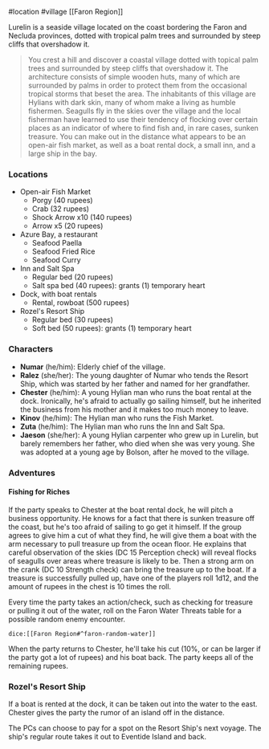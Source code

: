 #location #village [[Faron Region]]

Lurelin is a seaside village located on the coast bordering the Faron and Necluda provinces, dotted with tropical palm trees and surrounded by steep cliffs that overshadow it.

>You crest a hill and discover a coastal village dotted with topical palm trees and surrounded by steep cliffs that overshadow it. The architecture consists of simple wooden huts, many of which are surrounded by palms in order to protect them from the occasional tropical storms that beset the area. The inhabitants of this village are Hylians with dark skin, many of whom make a living as humble fishermen. Seagulls fly in the skies over the village and the local fisherman have learned to use their tendency of flocking over certain places as an indicator of where to find fish and, in rare cases, sunken treasure. You can make out in the distance what appears to be an open-air fish market, as well as a boat rental dock, a small inn, and a large ship in the bay.

### Locations

- Open-air Fish Market
	- Porgy (40 rupees)
	- Crab (32 rupees)
	- Shock Arrow x10 (140 rupees)
	- Arrow x5 (20 rupees)
- Azure Bay, a restaurant
	- Seafood Paella
	- Seafood Fried Rice
	- Seafood Curry
- Inn and Salt Spa
	- Regular bed (20 rupees)
	- Salt spa bed (40 rupees): grants (1) temporary heart
- Dock, with boat rentals
	- Rental, rowboat (500 rupees)
- Rozel's Resort Ship
	- Regular bed (30 rupees)
	- Soft bed (50 rupees): grants (1) temporary heart

### Characters

- **Numar** (he/him): Elderly chief of the village.
- **Ralez** (she/her): The young daughter of Numar who tends the Resort Ship, which was started by her father and named for her grandfather.
- **Chester** (he/him): A young Hylian man who runs the boat rental at the dock. Ironically, he's afraid to actually go sailing himself, but he inherited the business from his mother and it makes too much money to leave.
- **Kinov** (he/him): The Hylian man who runs the Fish Market.
- **Zuta** (he/him): The Hylian man who runs the Inn and Salt Spa.
- **Jaeson** (she/her): A young Hylian carpenter who grew up in Lurelin, but barely remembers her father, who died when she was very young. She was adopted at a young age by Bolson, after he moved to the village.

### Adventures

#### Fishing for Riches

If the party speaks to Chester at the boat rental dock, he will pitch a business opportunity. He knows for a fact that there is sunken treasure off the coast, but he's too afraid of sailing to go get it himself. If the group agrees to give him a cut of what they find, he will give them a boat with the arm necessary to pull treasure up from the ocean floor. He explains that careful observation of the skies (DC 15 Perception check) will reveal flocks of seagulls over areas where treasure is likely to be. Then a strong arm on the crank (DC 10 Strength check) can bring the treasure up to the boat. If a treasure is successfully pulled up, have one of the players roll 1d12, and the amount of rupees in the chest is 10 times the roll.

Every time the party takes an action/check, such as checking for treasure or pulling it out of the water, roll on the Faron Water Threats table for a possible random enemy encounter.

`dice:[[Faron Region#^faron-random-water]]`

When the party returns to Chester, he'll take his cut (10%, or can be larger if the party got a lot of rupees) and his boat back. The party keeps all of the remaining rupees.

### Rozel's Resort Ship

If a boat is rented at the dock, it can be taken out into the water to the east. Chester gives the party the rumor of an island off in the distance.

The PCs can choose to pay for a spot on the Resort Ship's next voyage. The ship's regular route takes it out to Eventide Island and back.
